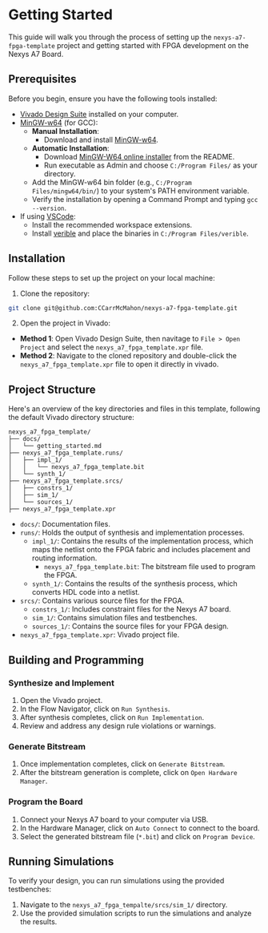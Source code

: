 # Getting Started

This guide will walk you through the process of setting up the `nexys-a7-fpga-template` project and getting started with FPGA development on the Nexys A7 Board.

## Prerequisites

Before you begin, ensure you have the following tools installed:

-   [Vivado Design Suite](https://www.xilinx.com/support/download/index.html/content/xilinx/en/downloadNav/vivado-design-tools.html) installed on your computer.
-   [MinGW-w64](https://www.mingw-w64.org/) (for GCC):
    -   **Manual Installation**:
        -   Download and install [MinGW-w64](https://www.mingw-w64.org/downloads/).
    -   **Automatic Installation**:
        -   Download [MinGW-W64 online installer](https://github.com/niXman/mingw-builds-binaries) from the README.
        -   Run executable as Admin and choose `C:/Program Files/` as your directory.
    -   Add the MinGW-w64 bin folder (e.g., `C:/Program Files/mingw64/bin/`) to your system's PATH environment variable.
    -   Verify the installation by opening a Command Prompt and typing `gcc --version`.
-   If using [VSCode](https://code.visualstudio.com/):
    -   Install the recommended workspace extensions.
    -   Install [verible](https://github.com/chipsalliance/verible) and place the binaries in `C:/Program Files/verible`.

## Installation

Follow these steps to set up the project on your local machine:

1. Clone the repository:

```bash
git clone git@github.com:CCarrMcMahon/nexys-a7-fpga-template.git
```

2. Open the project in Vivado:

-   **Method 1**: Open Vivado Design Suite, then navitage to `File > Open Project` and select the `nexys_a7_fpga_template.xpr` file.
-   **Method 2**: Navigate to the cloned repository and double-click the `nexys_a7_fpga_template.xpr` file to open it directly in vivado.

## Project Structure

Here's an overview of the key directories and files in this template, following the default Vivado directory structure:

```
nexys_a7_fpga_template/
├── docs/
│   └── getting_started.md
├── nexys_a7_fpga_template.runs/
│   ├── impl_1/
│   │   └── nexys_a7_fpga_template.bit
│   └── synth_1/
├── nexys_a7_fpga_template.srcs/
│   ├── constrs_1/
│   ├── sim_1/
│   └── sources_1/
├── nexys_a7_fpga_template.xpr
```

-   `docs/`: Documentation files.
-   `runs/`: Holds the output of synthesis and implementation processes.
    -   `impl_1/`: Contains the results of the implementation process, which maps the netlist onto the FPGA fabric and includes placement and routing information.
        -   `nexys_a7_fpga_template.bit`: The bitstream file used to program the FPGA.
    -   `synth_1/`: Contains the results of the synthesis process, which converts HDL code into a netlist.
-   `srcs/`: Contains various source files for the FPGA.
    -   `constrs_1/`: Includes constraint files for the Nexys A7 board.
    -   `sim_1/`: Contains simulation files and testbenches.
    -   `sources_1/`: Contains the source files for your FPGA design.
-   `nexys_a7_fpga_template.xpr`: Vivado project file.

## Building and Programming

### Synthesize and Implement

1. Open the Vivado project.
2. In the Flow Navigator, click on `Run Synthesis`.
3. After synthesis completes, click on `Run Implementation`.
4. Review and address any design rule violations or warnings.

### Generate Bitstream

1. Once implementation completes, click on `Generate Bitstream`.
2. After the bitstream generation is complete, click on `Open Hardware Manager`.

### Program the Board

1. Connect your Nexys A7 board to your computer via USB.
2. In the Hardware Manager, click on `Auto Connect` to connect to the board.
3. Select the generated bitstream file (`*.bit`) and click on `Program Device`.

## Running Simulations

To verify your design, you can run simulations using the provided testbenches:

1. Navigate to the `nexys_a7_fpga_tempalte/srcs/sim_1/` directory.
2. Use the provided simulation scripts to run the simulations and analyze the results.
